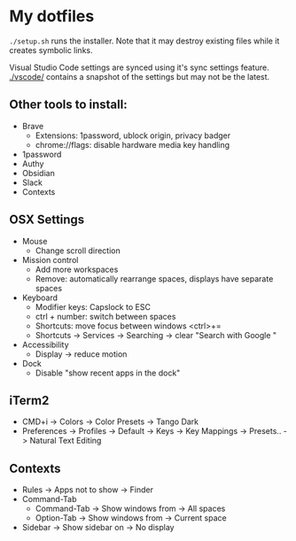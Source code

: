# My dotfiles

`./setup.sh` runs the installer. Note that it may destroy existing files while it creates symbolic links.

Visual Studio Code settings are synced using it's sync settings feature.
[./vscode/](./vscode/) contains a snapshot of the settings but may not be the latest.

## Other tools to install:

- Brave
  - Extensions: 1password, ublock origin, privacy badger
  - chrome://flags: disable hardware media key handling
- 1password
- Authy
- Obsidian
- Slack
- Contexts

## OSX Settings

- Mouse
  - Change scroll direction
- Mission control
  - Add more workspaces
  - Remove: automatically rearrange spaces, displays have separate spaces
- Keyboard
  - Modifier keys: Capslock to ESC
  - ctrl + number: switch between spaces
  - Shortcuts: move focus between windows \<ctrl>+=
  - Shortcuts -> Services -> Searching -> clear "Search with Google "
- Accessibility
  - Display -> reduce motion
- Dock
  - Disable "show recent apps in the dock"

## iTerm2

- CMD+i -> Colors -> Color Presets -> Tango Dark
- Preferences -> Profiles -> Default -> Keys -> Key Mappings -> Presets.. -> Natural Text Editing

## Contexts

- Rules -> Apps not to show -> Finder
- Command-Tab
  - Command-Tab -> Show windows from -> All spaces
  - Option-Tab -> Show windows from -> Current space
- Sidebar -> Show sidebar on -> No display
